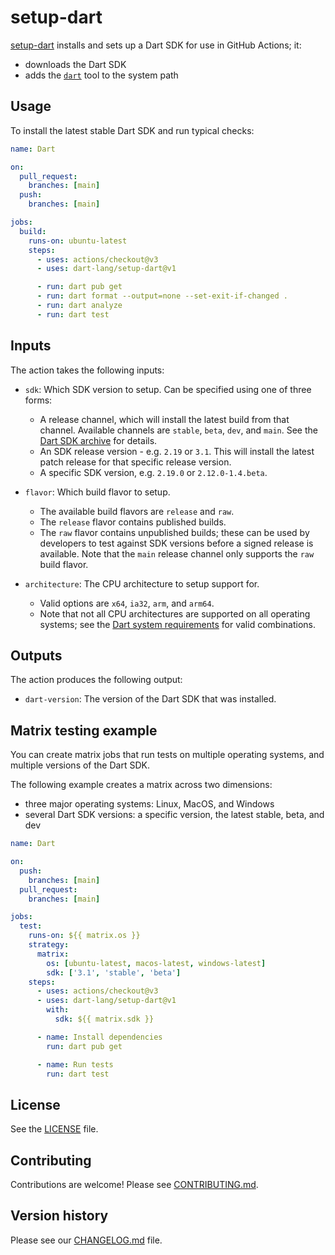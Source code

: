 # setup-dart

[setup-dart](https://github.com/dart-lang/setup-dart) installs and sets up a
Dart SDK for use in GitHub Actions; it:

* downloads the Dart SDK
* adds the [`dart`](https://dart.dev/tools/dart-tool) tool to the system path

## Usage

To install the latest stable Dart SDK and run typical checks:

```yml
name: Dart

on:
  pull_request:
    branches: [main]
  push:
    branches: [main]

jobs:
  build:
    runs-on: ubuntu-latest
    steps:
      - uses: actions/checkout@v3
      - uses: dart-lang/setup-dart@v1

      - run: dart pub get
      - run: dart format --output=none --set-exit-if-changed .
      - run: dart analyze
      - run: dart test
```

## Inputs

The action takes the following inputs:

  * `sdk`: Which SDK version to setup. Can be specified using one of three forms:
    * A release channel, which will install the latest build from that channel.
      Available channels are `stable`, `beta`, `dev`, and `main`. See the
      [Dart SDK archive](https://dart.dev/get-dart/archive) for details.
    * An SDK release version - e.g. `2.19` or `3.1`. This will install the
      latest patch release for that specific release version.
    * A specific SDK version, e.g. `2.19.0` or `2.12.0-1.4.beta`.

  * `flavor`: Which build flavor to setup.
    * The available build flavors are `release` and `raw`.
    * The `release` flavor contains published builds.
    * The `raw` flavor contains unpublished builds; these can be used by
      developers to test against SDK versions before a signed release is
      available. Note that the  `main` release channel only supports the `raw`
      build flavor.

  * `architecture`: The CPU architecture to setup support for.
    * Valid options are `x64`, `ia32`, `arm`, and `arm64`.
    * Note that not all CPU architectures are supported on all operating
      systems; see the 
      [Dart system requirements](https://dart.dev/get-dart#system-requirements)
      for valid combinations.

## Outputs

The action produces the following output:

  * `dart-version`: The version of the Dart SDK that was installed.

## Matrix testing example

You can create matrix jobs that run tests on multiple operating systems, and
multiple versions of the Dart SDK.

The following example creates a matrix across two dimensions:

- three major operating systems: Linux, MacOS, and Windows
- several Dart SDK versions: a specific version, the latest stable, beta, and
  dev

```yml
name: Dart

on:
  push:
    branches: [main]
  pull_request:
    branches: [main]

jobs:
  test:
    runs-on: ${{ matrix.os }}
    strategy:
      matrix:
        os: [ubuntu-latest, macos-latest, windows-latest]
        sdk: ['3.1', 'stable', 'beta']
    steps:
      - uses: actions/checkout@v3
      - uses: dart-lang/setup-dart@v1
        with:
          sdk: ${{ matrix.sdk }}

      - name: Install dependencies
        run: dart pub get

      - name: Run tests
        run: dart test
```

## License

See the [LICENSE](LICENSE) file.

## Contributing

Contributions are welcome! Please see [CONTRIBUTING.md](CONTRIBUTING.md).

## Version history

Please see our [CHANGELOG.md](CHANGELOG.md) file.
